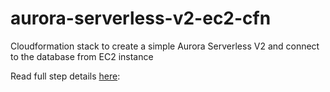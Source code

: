 # aurora-serverless-v2-ec2-cfn

Cloudformation stack to create a simple Aurora Serverless V2 and connect to the database from EC2 instance

Read full step details [here](https://vishnusa.medium.com/create-aurora-serverless-v2-and-connect-via-ec2-using-cloudformation-decce033a99b):


